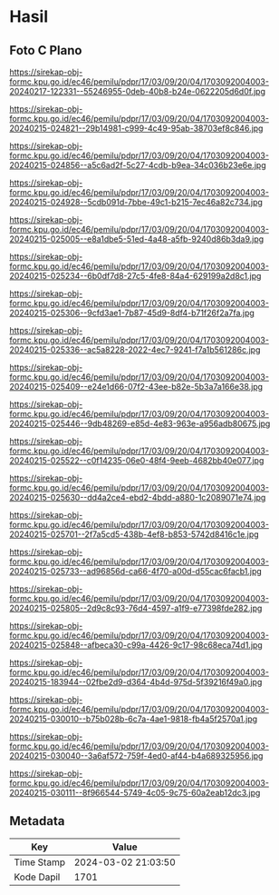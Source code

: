 # Hasil

## Foto C Plano

https://sirekap-obj-formc.kpu.go.id/ec46/pemilu/pdpr/17/03/09/20/04/1703092004003-20240217-122331--55246955-0deb-40b8-b24e-0622205d6d0f.jpg

https://sirekap-obj-formc.kpu.go.id/ec46/pemilu/pdpr/17/03/09/20/04/1703092004003-20240215-024821--29b14981-c999-4c49-95ab-38703ef8c846.jpg

https://sirekap-obj-formc.kpu.go.id/ec46/pemilu/pdpr/17/03/09/20/04/1703092004003-20240215-024856--a5c6ad2f-5c27-4cdb-b9ea-34c036b23e6e.jpg

https://sirekap-obj-formc.kpu.go.id/ec46/pemilu/pdpr/17/03/09/20/04/1703092004003-20240215-024928--5cdb091d-7bbe-49c1-b215-7ec46a82c734.jpg

https://sirekap-obj-formc.kpu.go.id/ec46/pemilu/pdpr/17/03/09/20/04/1703092004003-20240215-025005--e8a1dbe5-51ed-4a48-a5fb-9240d86b3da9.jpg

https://sirekap-obj-formc.kpu.go.id/ec46/pemilu/pdpr/17/03/09/20/04/1703092004003-20240215-025234--6b0df7d8-27c5-4fe8-84a4-629199a2d8c1.jpg

https://sirekap-obj-formc.kpu.go.id/ec46/pemilu/pdpr/17/03/09/20/04/1703092004003-20240215-025306--9cfd3ae1-7b87-45d9-8df4-b71f26f2a7fa.jpg

https://sirekap-obj-formc.kpu.go.id/ec46/pemilu/pdpr/17/03/09/20/04/1703092004003-20240215-025336--ac5a8228-2022-4ec7-9241-f7a1b561286c.jpg

https://sirekap-obj-formc.kpu.go.id/ec46/pemilu/pdpr/17/03/09/20/04/1703092004003-20240215-025409--e24e1d66-07f2-43ee-b82e-5b3a7a166e38.jpg

https://sirekap-obj-formc.kpu.go.id/ec46/pemilu/pdpr/17/03/09/20/04/1703092004003-20240215-025446--9db48269-e85d-4e83-963e-a956adb80675.jpg

https://sirekap-obj-formc.kpu.go.id/ec46/pemilu/pdpr/17/03/09/20/04/1703092004003-20240215-025522--c0f14235-06e0-48f4-9eeb-4682bb40e077.jpg

https://sirekap-obj-formc.kpu.go.id/ec46/pemilu/pdpr/17/03/09/20/04/1703092004003-20240215-025630--dd4a2ce4-ebd2-4bdd-a880-1c2089071e74.jpg

https://sirekap-obj-formc.kpu.go.id/ec46/pemilu/pdpr/17/03/09/20/04/1703092004003-20240215-025701--2f7a5cd5-438b-4ef8-b853-5742d8416c1e.jpg

https://sirekap-obj-formc.kpu.go.id/ec46/pemilu/pdpr/17/03/09/20/04/1703092004003-20240215-025733--ad96856d-ca66-4f70-a00d-d55cac6facb1.jpg

https://sirekap-obj-formc.kpu.go.id/ec46/pemilu/pdpr/17/03/09/20/04/1703092004003-20240215-025805--2d9c8c93-76d4-4597-a1f9-e77398fde282.jpg

https://sirekap-obj-formc.kpu.go.id/ec46/pemilu/pdpr/17/03/09/20/04/1703092004003-20240215-025848--afbeca30-c99a-4426-9c17-98c68eca74d1.jpg

https://sirekap-obj-formc.kpu.go.id/ec46/pemilu/pdpr/17/03/09/20/04/1703092004003-20240215-183944--02fbe2d9-d364-4b4d-975d-5f39216f49a0.jpg

https://sirekap-obj-formc.kpu.go.id/ec46/pemilu/pdpr/17/03/09/20/04/1703092004003-20240215-030010--b75b028b-6c7a-4ae1-9818-fb4a5f2570a1.jpg

https://sirekap-obj-formc.kpu.go.id/ec46/pemilu/pdpr/17/03/09/20/04/1703092004003-20240215-030040--3a6af572-759f-4ed0-af44-b4a689325956.jpg

https://sirekap-obj-formc.kpu.go.id/ec46/pemilu/pdpr/17/03/09/20/04/1703092004003-20240215-030111--8f966544-5749-4c05-9c75-60a2eab12dc3.jpg


## Metadata

| Key        | Value               |
| ---------- | ------------------- |
| Time Stamp | 2024-03-02 21:03:50 |
| Kode Dapil | 1701                |



